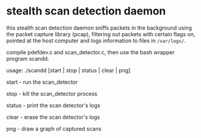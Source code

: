stealth scan detection daemon
=====================

this stealth scan detection daemon sniffs packets in the background using the packet
capture library (pcap), filtering out packets with certain flags on, pointed
at the host computer and logs information to files in ```/var/logs/```.

compile pdefdev.c and scan_detector.c, then use the bash wrapper program scandd.

usage: ./scandd [start | stop | status | clear | png]

start - run the scan_detector

stop - kill the scan_detector process

status - print the scan detector's logs

clear - erase the scan detector's logs

png - draw a graph of captured scans
